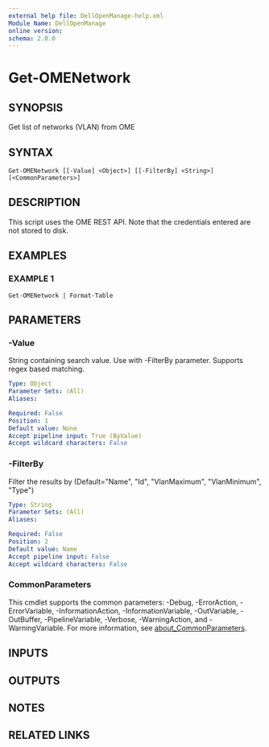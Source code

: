 ```yaml
---
external help file: DellOpenManage-help.xml
Module Name: DellOpenManage
online version:
schema: 2.0.0
---
```


# Get-OMENetwork

## SYNOPSIS
Get list of networks (VLAN) from OME

## SYNTAX

```
Get-OMENetwork [[-Value] <Object>] [[-FilterBy] <String>] [<CommonParameters>]
```

## DESCRIPTION
This script uses the OME REST API.
Note that the credentials entered are not stored to disk.

## EXAMPLES

### EXAMPLE 1
```
Get-OMENetwork | Format-Table
```

## PARAMETERS

### -Value
String containing search value.
Use with -FilterBy parameter.
Supports regex based matching.

```yaml
Type: Object
Parameter Sets: (All)
Aliases:

Required: False
Position: 1
Default value: None
Accept pipeline input: True (ByValue)
Accept wildcard characters: False
```

### -FilterBy
Filter the results by (Default="Name", "Id", "VlanMaximum", "VlanMinimum", "Type")

```yaml
Type: String
Parameter Sets: (All)
Aliases:

Required: False
Position: 2
Default value: Name
Accept pipeline input: False
Accept wildcard characters: False
```

### CommonParameters
This cmdlet supports the common parameters: -Debug, -ErrorAction, -ErrorVariable, -InformationAction, -InformationVariable, -OutVariable, -OutBuffer, -PipelineVariable, -Verbose, -WarningAction, and -WarningVariable. For more information, see [about_CommonParameters](http://go.microsoft.com/fwlink/?LinkID=113216).

## INPUTS

## OUTPUTS

## NOTES

## RELATED LINKS
